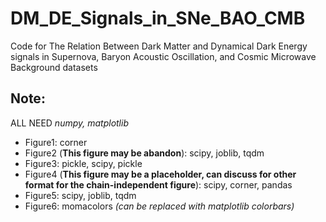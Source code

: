 # DM_DE_Signals_in_SNe_BAO_CMB
Code for The Relation Between Dark Matter and Dynamical Dark Energy signals in Supernova, Baryon Acoustic Oscillation, and Cosmic Microwave Background datasets
##  Note:
ALL NEED _numpy, matplotlib_

*   Figure1:
corner
*   Figure2 (**This figure may be abandon**):
scipy, joblib, tqdm
*   Figure3: pickle, scipy, pickle
*  Figure4 (**This figure may be a placeholder, can discuss for other format for the chain-independent figure**): 
scipy, corner, pandas
*  Figure5: scipy, joblib, tqdm
*  Figure6: momacolors _(can be replaced with matplotlib colorbars)_
